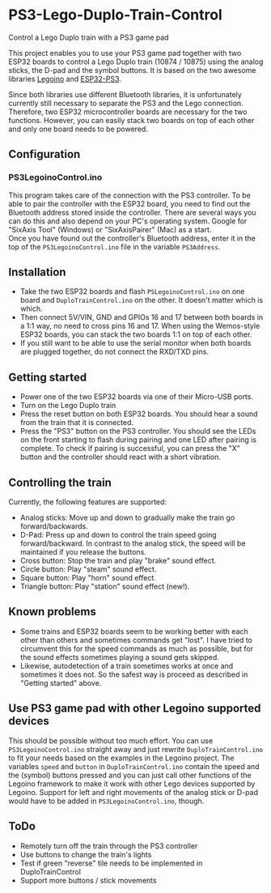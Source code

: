 # PS3-Lego-Duplo-Train-Control
Control a Lego Duplo train with a PS3 game pad

This project enables you to use your PS3 game pad together with two ESP32 boards to control a Lego Duplo train (10874 / 10875) using the analog sticks, the D-pad and the symbol buttons. It is based on the two awesome libraries [Legoino](https://github.com/corneliusmunz/legoino) and [ESP32-PS3](https://github.com/jvpernis/esp32-ps3).  
  
Since both libraries use different Bluetooth libraries, it is unfortunately currently still necessary to separate the PS3 and the Lego connection. Therefore, two ESP32 microcontroller boards are necessary for the two functions. However, you can easily stack two boards on top of each other and only one board needs to be powered.

## Configuration

### PS3LegoinoControl.ino
This program takes care of the connection with the PS3 controller. To be able to pair the controller with the ESP32 board, you need to find out the Bluetooth address stored inside the controller. There are several ways you can do this and also depend on your PC's operating system. Google for "SixAxis Tool" (Windows) or "SixAxisPairer" (Mac) as a start.  
Once you have found out the controller's Bluetooth address, enter it in the top of the `PS3LegoinoControl.ino` file in the variable `PS3Address`.

## Installation
* Take the two ESP32 boards and flash `PSLegoinoControl.ino` on one board and `DuploTrainControl.ino` on the other. It doesn't matter which is which. 
* Then connect 5V/VIN, GND and GPIOs 16 and 17 between both boards in a 1:1 way, no need to cross pins 16 and 17. When using the Wemos-style ESP32 boards, you can stack the two boards 1:1 on top of each other. 
* If you still want to be able to use the serial monitor when both boards are plugged together, do not connect the RXD/TXD pins.

## Getting started
* Power one of the two ESP32 boards via one of their Micro-USB ports.
* Turn on the Lego Duplo train
* Press the reset button on both ESP32 boards. You should hear a sound from the train that it is connected.
* Press the "PS3" button on the PS3 controller. You should see the LEDs on the front starting to flash during pairing and one LED after pairing is complete. To check if pairing is successful, you can press the "X" button and the controller should react with a short vibration.

## Controlling the train
Currently, the following features are supported:
* Analog sticks: Move up and down to gradually make the train go forward/backwards.
* D-Pad: Press up and down to control the train speed going forward/backward. In contrast to the analog stick, the speed will be maintained if you release the buttons.
* Cross button: Stop the train and play "brake" sound effect.
* Circle button: Play "steam" sound effect.
* Square button: Play "horn" sound effect.
* Triangle button: Play "station" sound effect (new!).

## Known problems
* Some trains and ESP32 boards seem to be working better with each other than others and sometimes commands get "lost". I have tried to circumvent this for the speed commands as much as possible, but for the sound effects sometimes playing a sound gets skipped.
* Likewise, autodetection of a train sometimes works at once and sometimes it does not. So the safest way is proceed as described in "Getting started" above.

## Use PS3 game pad with other Legoino supported devices
This should be possible without too much effort. You can use `PS3LegoinoControl.ino` straight away and just rewrite `DuploTrainControl.ino` to fit your needs based on the examples in the Legoino project. The variables `speed` and `button` in `DuploTrainControl.ino` contain the speed and the (symbol) buttons pressed and you can just call other functions of the Legoino framework to make it work with other Lego devices supported by Legoino. Support for left and right movements of the analog stick or D-pad would have to be added in `PS3LegoinoControl.ino`, though.

## ToDo
* Remotely turn off the train through the PS3 controller
* Use buttons to change the train's lights
* Test if green "reverse" tile needs to be implemented in DuploTrainControl
* Support more buttons / stick movements
